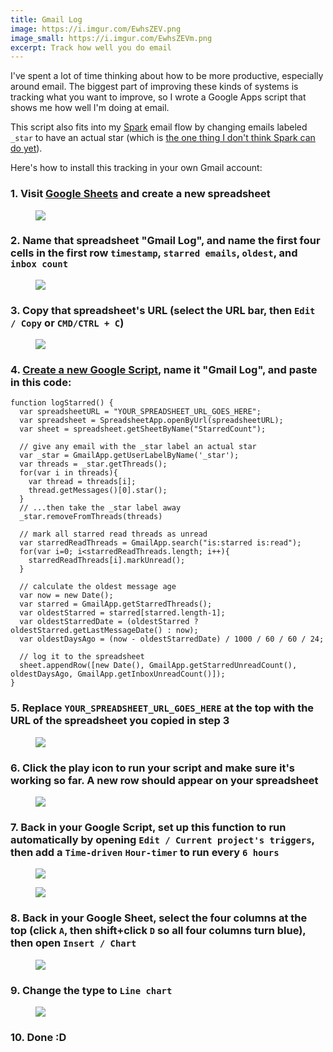 ```yaml
---
title: Gmail Log
image: https://i.imgur.com/EwhsZEV.png
image_small: https://i.imgur.com/EwhsZEVm.png
excerpt: Track how well you do email
---
```


I've spent a lot of time thinking about how to be more productive, especially around email. The biggest part of improving these kinds of systems is tracking what you want to improve, so I wrote a Google Apps script that shows me how well I'm doing at email.

This script also fits into my [Spark](https://sparkmailapp.com/) email flow by changing emails labeled `_star` to have an actual star (which is [the one thing I don't think Spark can do yet](https://twitter.com/cgenco/status/920294494779641856)).

Here's how to install this tracking in your own Gmail account:

### 1. Visit [Google Sheets](https://docs.google.com/spreadsheets/u/0/) and create a new spreadsheet

<figure class="center"><img src="https://i.imgur.com/XMcip4x.png" /><figcaption></figcaption></figure>

### 2. Name that spreadsheet "Gmail Log", and name the first four cells in the first row `timestamp`, `starred emails`, `oldest`, and `inbox count`

<figure class="center"><img src="https://i.imgur.com/eDao3b4.png" /><figcaption></figcaption></figure>

### 3. Copy that spreadsheet's URL (select the URL bar, then `Edit / Copy` or `CMD/CTRL + C`)

<figure class="center"><img src="https://i.imgur.com/XEgXCCE.png" /><figcaption></figcaption></figure>

### 4. [Create a new Google Script](https://script.google.com), name it "Gmail Log", and paste in this code:

```
function logStarred() {
  var spreadsheetURL = "YOUR_SPREADSHEET_URL_GOES_HERE";
  var spreadsheet = SpreadsheetApp.openByUrl(spreadsheetURL);
  var sheet = spreadsheet.getSheetByName("StarredCount");

  // give any email with the _star label an actual star
  var _star = GmailApp.getUserLabelByName('_star');
  var threads = _star.getThreads();
  for(var i in threads){
    var thread = threads[i];
    thread.getMessages()[0].star();
  }
  // ...then take the _star label away
  _star.removeFromThreads(threads)

  // mark all starred read threads as unread
  var starredReadThreads = GmailApp.search("is:starred is:read");
  for(var i=0; i<starredReadThreads.length; i++){
    starredReadThreads[i].markUnread();
  }

  // calculate the oldest message age
  var now = new Date();
  var starred = GmailApp.getStarredThreads();
  var oldestStarred = starred[starred.length-1];
  var oldestStarredDate = (oldestStarred ? oldestStarred.getLastMessageDate() : now);
  var oldestDaysAgo = (now - oldestStarredDate) / 1000 / 60 / 60 / 24;

  // log it to the spreadsheet
  sheet.appendRow([new Date(), GmailApp.getStarredUnreadCount(), oldestDaysAgo, GmailApp.getInboxUnreadCount()]);
}
```

### 5. Replace `YOUR_SPREADSHEET_URL_GOES_HERE` at the top with the URL of the spreadsheet you copied in step 3

<figure class="center"><img src="https://i.imgur.com/52t5rkD.png" /><figcaption></figcaption></figure>

### 6. Click the play icon to run your script and make sure it's working so far. A new row should appear on your spreadsheet

<figure class="center"><img src="https://i.imgur.com/FQ5alst.png" /><figcaption></figcaption></figure>

### 7. Back in your Google Script, set up this function to run automatically by opening `Edit / Current project's triggers`, then add a `Time-driven` `Hour-timer` to run every `6 hours`

<figure class="center"><img src="https://i.imgur.com/hRZ7jtJ.png" /><figcaption></figcaption></figure>

<figure class="center"><img src="https://i.imgur.com/mfPMHQx.png" /><figcaption></figcaption></figure>

### 8. Back in your Google Sheet, select the four columns at the top (click `A`, then shift+click `D` so all four columns turn blue), then open `Insert / Chart`

<figure class="center"><img src="https://i.imgur.com/p6U0hIP.png" /><figcaption></figcaption></figure>

### 9. Change the type to `Line chart`

<figure class="center"><img src="https://i.imgur.com/5NKLGDX.png" /><figcaption></figcaption></figure>

### 10. Done :D
